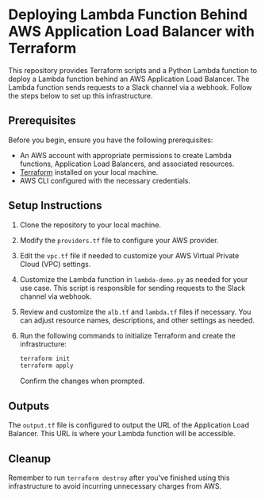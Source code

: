  # Deploying Lambda Function Behind AWS Application Load Balancer with Terraform

This repository provides Terraform scripts and a Python Lambda function to deploy a Lambda function behind an AWS Application Load Balancer. The Lambda function sends requests to a Slack channel via a webhook. Follow the steps below to set up this infrastructure.

## Prerequisites

Before you begin, ensure you have the following prerequisites:

- An AWS account with appropriate permissions to create Lambda functions, Application Load Balancers, and associated resources.
- [Terraform](https://developer.hashicorp.com/terraform/downloads) installed on your local machine.
- AWS CLI configured with the necessary credentials.

## Setup Instructions

1. Clone the repository to your local machine.

2. Modify the `providers.tf` file to configure your AWS provider.

3. Edit the `vpc.tf` file if needed to customize your AWS Virtual Private Cloud (VPC) settings.

4. Customize the Lambda function in `lambda-demo.py` as needed for your use case. This script is responsible for sending requests to the Slack channel via webhook.

5. Review and customize the `alb.tf` and `lambda.tf` files if necessary. You can adjust resource names, descriptions, and other settings as needed.

6. Run the following commands to initialize Terraform and create the infrastructure:

   ```bash
   terraform init
   terraform apply
   ```

   Confirm the changes when prompted.

## Outputs

The `output.tf` file is configured to output the URL of the Application Load Balancer. This URL is where your Lambda function will be accessible.

## Cleanup

Remember to run `terraform destroy` after you've finished using this infrastructure to avoid incurring unnecessary charges from AWS.

